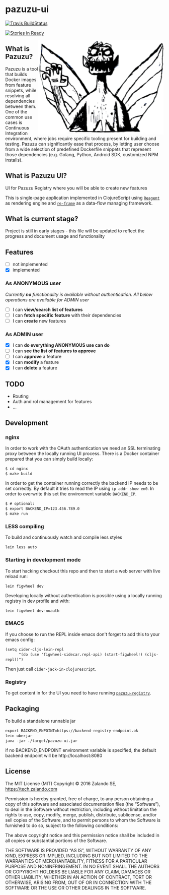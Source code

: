 # pazuzu-ui
[![Travis BuildStatus](https://travis-ci.org/zalando/pazuzu-ui.svg?branch=master)](https://travis-ci.org/zalando/pazuzu-ui)

[![Stories in Ready](https://badge.waffle.io/zalando/pazuzu-ui.png?label=ready&title=Ready)](http://waffle.io/zalando/pazuzu-ui)

<img align="right" height="300" src="/pazuzu-logo.png">

What is Pazuzu?
---------------
Pazuzu is a tool that builds Docker images from feature snippets, while
resolving all dependencies between them. One of the common use cases is
Continuous Integration environment, where jobs require specific tooling present
for building and testing. Pazuzu can significantly ease that process, by letting user
choose from a wide selection of predefined Dockerfile snippets that represent
those dependencies (e.g. Golang, Python, Android SDK, customized NPM installs).

What is Pazuzu UI?
------------------------

UI for Pazuzu Registry where you will be able to create new features

This is single-page application implemented in ClojureScript using
[`Reagent`](https://github.com/reagent-project/reagent) as rendering engine and
[`re-frame`](https://github.com/Day8/re-frame) as a data-flow managing framework.

What is current stage?
----------------------
Project is still in early stages - this file will be updated to reflect the
progress and document usage and functionality

Features
--------
* [ ] not implemented
* [x] implemented

### **As ANONYMOUS user**
*Currently **no** functionality is available without authentication.
All below operations are available for ADMIN user*
 * [ ] I can **view/search list of features**
 * [ ] I can **fetch specific feature** with their dependencies
 * [ ] I can **create** new features

### **As ADMIN user**
  * [x] I can **do everything ANONYMOUS use can do**
  * [ ] I can **see the list of features to approve**
  * [ ] I can **approve** a feature
  * [x] I can **modify** a feature
  * [x] I can **delete** a feature

TODO
----
- Routing
- Auth and rol management for features
- ...

Development
-----------

### nginx

In order to work with the OAuth authentication we need an SSL terminating proxy
between the locally running UI process. There is a Docker container prepared
that you can simply build locally:

    $ cd nginx
    $ make build

In order to get the container running correctly the backend IP needs to be set
correctly. By default it tries to read the IP using `ip addr show en0`. In order
to overwrite this set the environment variable `BACKEND_IP`.

    $ # optional:
    $ export BACKEND_IP=123.456.789.0
    $ make run

### LESS compiling

To build and continuously watch and compile less styles

    lein less auto

### Starting in development mode

To start hacking checkout this repo and then to start a web server with live
reload run:

    lein figwheel dev

Developing locally without authentication is possible using a locally running
registry in dev profile and with:

    lein figwheel dev-noauth

### EMACS

If you choose to run the REPL inside emacs don't forget to add this to your
emacs config:

    (setq cider-cljs-lein-repl
          "(do (use 'figwheel-sidecar.repl-api) (start-figwheel!) (cljs-repl))")

Then just call `cider-jack-in-clojurescript`.

### Registry

To get content in for the UI you need to have running
[`pazuzu-registry`](https://github.com/zalando/pazuzu-registry).

Packaging
---------

To build a standalone runnable jar

    export BACKEND_ENPOINT=https://backend-registry-endpoint.ok
    lein uberjar
    java -jar ./target/pazuzu-ui.jar

if no BACKEND_ENDPOINT environment variable is specified,
the default backend endpoint will be http://localhost:8080


License
-------

The MIT License (MIT)
Copyright © 2016 Zalando SE, https://tech.zalando.com

Permission is hereby granted, free of charge, to any person obtaining a copy
of this software and associated documentation files (the “Software”), to deal
in the Software without restriction, including without limitation the rights
to use, copy, modify, merge, publish, distribute, sublicense, and/or sell
copies of the Software, and to permit persons to whom the Software is
furnished to do so, subject to the following conditions:

The above copyright notice and this permission notice shall be included in
all copies or substantial portions of the Software.

THE SOFTWARE IS PROVIDED “AS IS”, WITHOUT WARRANTY OF ANY KIND, EXPRESS OR
IMPLIED, INCLUDING BUT NOT LIMITED TO THE WARRANTIES OF MERCHANTABILITY,
FITNESS FOR A PARTICULAR PURPOSE AND NONINFRINGEMENT. IN NO EVENT SHALL THE
AUTHORS OR COPYRIGHT HOLDERS BE LIABLE FOR ANY CLAIM, DAMAGES OR OTHER
LIABILITY, WHETHER IN AN ACTION OF CONTRACT, TORT OR OTHERWISE, ARISING FROM,
OUT OF OR IN CONNECTION WITH THE SOFTWARE OR THE USE OR OTHER DEALINGS IN
THE SOFTWARE.
